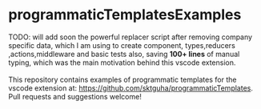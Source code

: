 # programmaticTemplatesExamples
TODO: will add soon the powerful replacer script after removing company specific  data, which I am using to create component, types,reducers ,actions,middleware and basic tests also, saving **100+ lines** of manual typing, which was the main motivation behind this vscode extension.<br/><br/>
This repository contains examples of programmatic templates for the vscode extension at: https://github.com/sktguha/programmaticTemplates. 
Pull requests and suggestions welcome!
